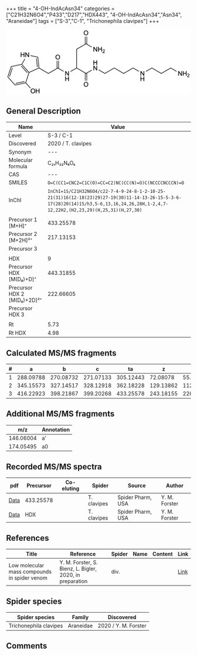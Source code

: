 +++
title = "4-OH-IndAcAsn34"
categories = ["C21H32N6O4","P433","D217","HDX443",
"4-OH-IndAcAsn34","Asn34",
"Araneidae"]
tags = ["S-3","C-1",
"Trichonephila clavipes"]
+++

![](/img/4-OH-IndAcAsn34.png)

## General Description

| Name                       | Value              |
|----------------------------|--------------------|
| Level                      | S-3 / C-1          |
| Discovered                 | 2020 / T. clavipes |
| Synonym                    | ---                |
| Molecular formula          | C₂₁H₃₂N₆O₄                   |
| CAS                        | ---                |
| SMILES | `O=C(CC1=CNC2=C1C(O)=CC=C2)NC(CC(N)=O)C(NCCCCNCCCN)=O`  |
| InChI  | `InChI=1S/C21H32N6O4/c22-7-4-9-24-8-1-2-10-25-21(31)16(12-18(23)29)27-19(30)11-14-13-26-15-5-3-6-17(28)20(14)15/h3,5-6,13,16,24,26,28H,1-2,4,7-12,22H2,(H2,23,29)(H,25,31)(H,27,30)`  |
|                            |                    |
| Precursor 1 [M+H]⁺         | 433.25578                   |
| Precursor 2 [M+2H]²⁺       | 217.13153                   |
| Precursor 3                |                    |
|                            |                    |
| HDX                        | 9                   |
| Precursor HDX   [M(D₉)+D]⁺   | 443.31855                   |
| Precursor HDX 2 [M(D₉)+2D]²⁺ | 222.66605                   |
| Precursor HDX 3            |                    |
|                            |                    |
| Rt                         | 5.73                   |
| Rt HDX                     | 4.98                   |

## Calculated MS/MS fragments

| # | a         | b         | c         | ta        | z         | y         | tz        |
|---|-----------|-----------|-----------|-----------|-----------|-----------|-----------|
| 1 | 288.09788 | 270.08732 | 271.07133 | 305.12443 | 72.08078 | 55.05423 | 89.10732 |
| 2 | 345.15573 | 327.14517 | 328.12918 | 362.18228 | 129.13862 | 112.11208 | 146.16517 |
| 3 | 416.22923 | 398.21867 | 399.20268 | 433.25578 | 243.18155 | 226.15500 | 260.20810 |

## Additional MS/MS fragments

| m/z | Annotation |
|-----|------------|
| 146.06004    | a'   |
| 174.05495    | a0   |

## Recorded MS/MS spectra

| pdf                                             | Precursor | Co-eluting | Spider      | Source                       | Author        |
|-------------------------------------------------|-----------|------------|-------------|------------------------------|---------------|
| [Data](/pdf/N-clavipes/433_4-OH-IndAcAsn34_Nc.pdf) | 433.25578 |           | T. clavipes| Spider Pharm, USA | Y. M. Forster |
| [Data](/pdf/N-clavipes/433_4-OH-IndAcAsn34_Nc_HDX.pdf) | HDX |           | T. clavipes| Spider Pharm, USA | Y. M. Forster |


## References

| Title | Reference | Spider | Name | Content | Link |
|-------|-----------|--------|------|---------|------|
| Low molecular mass compounds in spider venom      | Y. M. Forster, S. Bienz, L. Bigler, 2020, in preparation          | div.       |   |   | [Link](unknown) |

## Spider species

| Spider species     | Family     | Discovered           |
|--------------------|------------|----------------------|
| Trichonephila clavipes | Araneidae | 2020 / Y. M. Forster |


## Comments